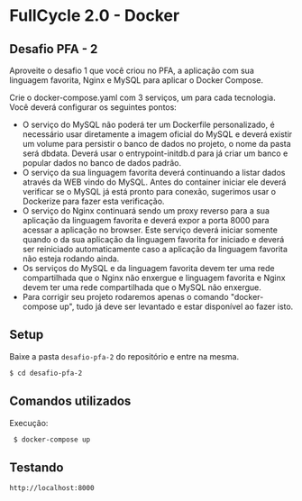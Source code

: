# FullCycle 2.0 - Docker
## Desafio PFA - 2

Aproveite o desafio 1 que você criou no PFA, a aplicação com sua linguagem favorita, Nginx e MySQL para aplicar o Docker Compose.

Crie o docker-compose.yaml com 3 serviços, um para cada tecnologia. Você deverá configurar os seguintes pontos:

- O serviço do MySQL não poderá ter um Dockerfile personalizado, é necessário usar diretamente a imagem oficial do MySQL e deverá existir um volume para persistir o banco de dados no projeto, o nome da pasta será dbdata. Deverá usar o entrypoint-initdb.d para já criar um banco e popular dados no banco de dados padrão.
- O serviço da sua linguagem favorita deverá continuando a listar dados através da WEB vindo do MySQL. Antes do container iniciar ele deverá verificar se o MySQL já está pronto para conexão, sugerimos usar o Dockerize para fazer esta verificação.
- O serviço do Nginx continuará sendo um proxy reverso para a sua aplicação da linguagem favorita e deverá expor a porta 8000 para acessar a aplicação no browser. Este serviço deverá iniciar somente quando o da sua aplicação da linguagem favorita for iniciado e deverá ser reiniciado automaticamente caso a aplicação da linguagem favorita não esteja rodando ainda.
- Os serviços do MySQL e da linguagem favorita devem ter uma rede compartilhada que o Nginx não enxergue e linguagem favorita e Nginx devem ter uma rede compartilhada que o MySQL não enxergue.
- Para corrigir seu projeto rodaremos apenas o comando "docker-compose up", tudo já deve ser levantado e estar disponível ao fazer isto.

## Setup

Baixe a pasta `desafio-pfa-2` do repositório e entre na mesma.
``` bash
$ cd desafio-pfa-2
```

## Comandos utilizados

Execução:
``` bash
 $ docker-compose up
```

## Testando
``` http
http://localhost:8000
```

